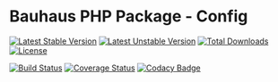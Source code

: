 # Bauhaus PHP Package - Config

[![Latest Stable Version](https://poser.pugx.org/bauhaus/config/v/stable?format=flat-square)](https://packagist.org/packages/bauhaus/config)
[![Latest Unstable Version](https://poser.pugx.org/bauhaus/config/v/unstable?format=flat-square)](https://packagist.org/packages/bauhaus/config)
[![Total Downloads](https://poser.pugx.org/bauhaus/config/downloads?format=flat-square)](https://packagist.org/packages/bauhaus/config)
[![License](https://poser.pugx.org/bauhaus/config/license?format=flat-square)](LICENSE)

[![Build Status](https://img.shields.io/travis/bauhausphp/config/master.svg?style=flat-square)](https://travis-ci.org/bauhausphp/config)
[![Coverage Status](https://img.shields.io/coveralls/bauhausphp/config/master.svg?style=flat-square)](https://coveralls.io/github/bauhausphp/config?branch=master)
[![Codacy Badge](https://img.shields.io/codacy/00bd52f0b8ba45bf927cc1e16859cc9b.svg?style=flat-square)](https://www.codacy.com/app/fefas/bauhausphp-config)
